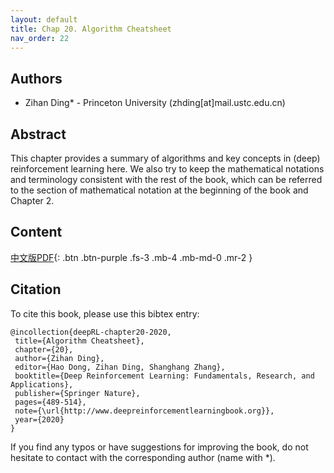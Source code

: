 ```yaml
---
layout: default
title: Chap 20. Algorithm Cheatsheet
nav_order: 22
---
```


## Authors

- Zihan Ding* - Princeton University (zhding[at]mail.ustc.edu.cn)

## Abstract

This chapter provides a summary of algorithms and key concepts in (deep) reinforcement learning here. We also try to keep the mathematical notations and terminology consistent with the rest of the book, which can be referred to the section of mathematical notation at the beginning of the book and Chapter 2.

## Content
[中文版PDF](/assets/pdfs/ch20.pdf){: .btn .btn-purple  .fs-3 .mb-4 .mb-md-0 .mr-2 }

## Citation

To cite this book, please use this bibtex entry:

```
@incollection{deepRL-chapter20-2020,
 title={Algorithm Cheatsheet},
 chapter={20},
 author={Zihan Ding},
 editor={Hao Dong, Zihan Ding, Shanghang Zhang},
 booktitle={Deep Reinforcement Learning: Fundamentals, Research, and Applications},
 publisher={Springer Nature},
 pages={489-514},
 note={\url{http://www.deepreinforcementlearningbook.org}},
 year={2020}
}
```





If you find any typos or have suggestions for improving the book, do not hesitate to contact with the corresponding author (name with *).